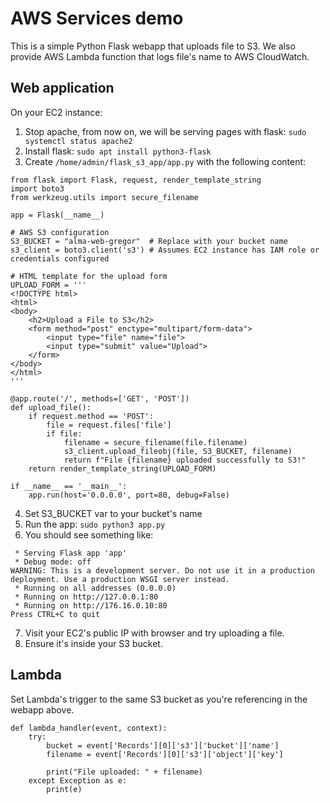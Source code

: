 # AWS Services demo

This is a simple Python Flask webapp that uploads file to S3. We also provide AWS Lambda function that logs file's name to AWS CloudWatch.

## Web application

On your EC2 instance:
1. Stop apache, from now on, we will be serving pages with flask: `sudo systemctl status apache2`
2. Install flask: `sudo apt install python3-flask`
3. Create `/home/admin/flask_s3_app/app.py` with the following content:

```
from flask import Flask, request, render_template_string
import boto3
from werkzeug.utils import secure_filename

app = Flask(__name__)

# AWS S3 configuration
S3_BUCKET = "alma-web-gregor"  # Replace with your bucket name
s3_client = boto3.client('s3') # Assumes EC2 instance has IAM role or credentials configured

# HTML template for the upload form
UPLOAD_FORM = '''
<!DOCTYPE html>
<html>
<body>
    <h2>Upload a File to S3</h2>
    <form method="post" enctype="multipart/form-data">
        <input type="file" name="file">
        <input type="submit" value="Upload">
    </form>
</body>
</html>
'''

@app.route('/', methods=['GET', 'POST'])
def upload_file():
    if request.method == 'POST':
        file = request.files['file']
        if file:
            filename = secure_filename(file.filename)
            s3_client.upload_fileobj(file, S3_BUCKET, filename)
            return f"File {filename} uploaded successfully to S3!"
    return render_template_string(UPLOAD_FORM)

if __name__ == '__main__':
    app.run(host='0.0.0.0', port=80, debug=False)
```

4. Set S3_BUCKET var to your bucket's name
5. Run the app: `sudo python3 app.py`
6. You should see something like:

```
 * Serving Flask app 'app'
 * Debug mode: off
WARNING: This is a development server. Do not use it in a production deployment. Use a production WSGI server instead.
 * Running on all addresses (0.0.0.0)
 * Running on http://127.0.0.1:80
 * Running on http://176.16.0.10:80
Press CTRL+C to quit
```

7. Visit your EC2's public IP with browser and try uploading a file.
8. Ensure it's inside your S3 bucket.

## Lambda

Set Lambda's trigger to the same S3 bucket as you're referencing in the webapp above.

```
def lambda_handler(event, context):
    try:        
        bucket = event['Records'][0]['s3']['bucket']['name']
        filename = event['Records'][0]['s3']['object']['key']
                
        print("File uploaded: " + filename)                
    except Exception as e:
        print(e)
```
